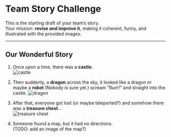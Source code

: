 # Team Story Challenge

This is the starting draft of your team’s story.  
Your mission: **revise and improve it**, making it coherent, funny, and illustrated with the provided images.

---

## Our Wonderful Story

1. Once upon a time, there was a **castle**.  
   ![castle](img1.png)

2. Then suddenly, a **dragon** across the sky, it looked like a dragon or maybe a **robot** (Nobody is sure yet.) scream "Run!!" and straight into the castle.
   ![dragon](dragon.png)

3. After that, everyone got lost (or maybe teleported?) and somehow there was a **treasure chest**…  
   ![treasure chest](img2.png)

4. Someone found a map, but it had no directions.  
   (TODO: add an image of the map?)  

